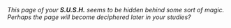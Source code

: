 *This page of your* ***S.U.S.H.*** *seems to be hidden behind some sort of magic. Perhaps the page will become deciphered later in your studies?*